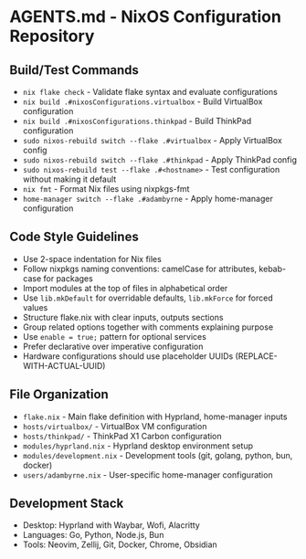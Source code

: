 # AGENTS.md - NixOS Configuration Repository

## Build/Test Commands
- `nix flake check` - Validate flake syntax and evaluate configurations
- `nix build .#nixosConfigurations.virtualbox` - Build VirtualBox configuration
- `nix build .#nixosConfigurations.thinkpad` - Build ThinkPad configuration
- `sudo nixos-rebuild switch --flake .#virtualbox` - Apply VirtualBox config
- `sudo nixos-rebuild switch --flake .#thinkpad` - Apply ThinkPad config
- `sudo nixos-rebuild test --flake .#<hostname>` - Test configuration without making it default
- `nix fmt` - Format Nix files using nixpkgs-fmt
- `home-manager switch --flake .#adambyrne` - Apply home-manager configuration

## Code Style Guidelines
- Use 2-space indentation for Nix files
- Follow nixpkgs naming conventions: camelCase for attributes, kebab-case for packages
- Import modules at the top of files in alphabetical order
- Use `lib.mkDefault` for overridable defaults, `lib.mkForce` for forced values
- Structure flake.nix with clear inputs, outputs sections
- Group related options together with comments explaining purpose
- Use `enable = true;` pattern for optional services
- Prefer declarative over imperative configuration
- Hardware configurations should use placeholder UUIDs (REPLACE-WITH-ACTUAL-UUID)

## File Organization
- `flake.nix` - Main flake definition with Hyprland, home-manager inputs
- `hosts/virtualbox/` - VirtualBox VM configuration
- `hosts/thinkpad/` - ThinkPad X1 Carbon configuration
- `modules/hyprland.nix` - Hyprland desktop environment setup
- `modules/development.nix` - Development tools (git, golang, python, bun, docker)
- `users/adambyrne.nix` - User-specific home-manager configuration

## Development Stack
- Desktop: Hyprland with Waybar, Wofi, Alacritty
- Languages: Go, Python, Node.js, Bun
- Tools: Neovim, Zellij, Git, Docker, Chrome, Obsidian